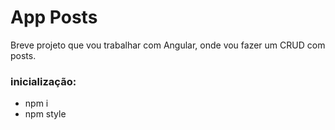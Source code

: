 # App Posts

Breve projeto que vou trabalhar com Angular, onde vou fazer um CRUD com posts.

### inicialização:
- npm i
- npm style
